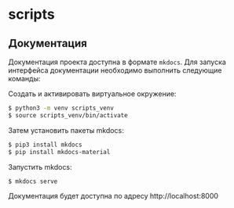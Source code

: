 # scripts

## Документация
Документация проекта доступна в формате `mkdocs`.
Для запуска интерфейса документации необходимо выполнить следующие команды:

Создать и активировать виртуальное окружение:

```bash
$ python3 -m venv scripts_venv
$ source scripts_venv/bin/activate
```

Затем установить пакеты mkdocs:

```bash
$ pip3 install mkdocs
$ pip install mkdocs-material
```

Запустить mkdocs:

```bash
$ mkdocs serve
```

Документация будет доступна по адресу http://localhost:8000
